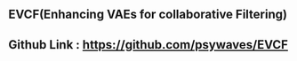 ## EVCF(Enhancing VAEs for collaborative Filtering)
## Github Link : https://github.com/psywaves/EVCF
